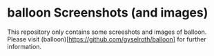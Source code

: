 # balloon Screenshots (and images)
This repository only contains some screeshots and images of balloon.
Please visit (balloon)[https://github.com/gyselroth/balloon] for further information.
